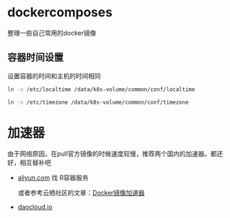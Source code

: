 # dockercomposes

整理一些自己常用的docker镜像


## 容器时间设置
设置容器的时间和主机的时间相同
```bash
ln -s /etc/localtime /data/k8s-volume/common/conf/localtime

ln -s /etc/timezone /data/k8s-volume/common/conf/timezone
```


# 加速器

由于网络原因，在pull官方镜像的时候速度较慢，推荐两个国内的加速器。都还好，相互替补吧

- [aliyun.com](https://www.aliyun.com/) 找 R容器服务

    或者参考云栖社区的文章：[Docker镜像加速器](https://yq.aliyun.com/articles/29941)

- [daocloud.io](https://www.daocloud.io/mirror#accelerator-doc)
